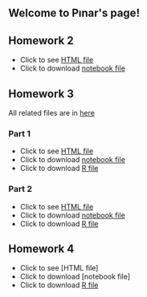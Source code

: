 ## Welcome to Pınar's page!


## Homework 2
* Click to see [HTML file](HW2.html)
* Click to download [notebook file](HW2.ipynb)

## Homework 3
All related files are in [here](https://github.com/ETM-58D/spring22-pinarkoksal)

### Part 1
* Click to see [HTML file](HW3-p1.html)
* Click to download [notebook file](HW3-p1.jpynb)
* Click to download [R file](HW3-p1.R)

### Part 2
* Click to see [HTML file](HW3-p2.html)
* Click to download [notebook file](HW3-p2.jpynb)
* Click to download [R file](HW3-p2.R)

## Homework 4
* Click to see [HTML file]
* Click to download [notebook file]
* Click to download [R file](HW4.R)
